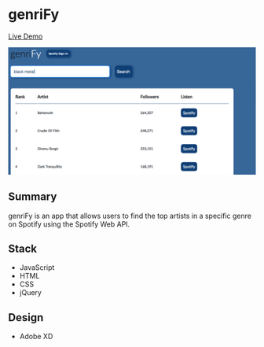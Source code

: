 # genriFy
[Live Demo](https://stephenparkhum.github.io/genriFy/)

![genriFy Screenshot](/screenshots/DesktopScreenshot_01.png)

## Summary
genriFy is an app that allows users to find the top artists in a specific genre on Spotify using the Spotify Web API.

## Stack
* JavaScript
* HTML 
* CSS
* jQuery

## Design
* Adobe XD